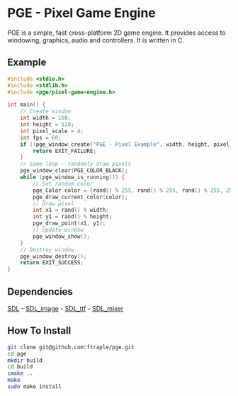 # PGE - Pixel Game Engine

PGE is a simple, fast cross-platform 2D game engine. It provides access to windowing, graphics, audio and controllers. It is written in C.

## Example

```c++
#include <stdio.h>
#include <stdlib.h>
#include <pge/pixel-game-engine.h>

int main() {
    // Create window
    int width = 160;
    int height = 120;
    int pixel_scale = 4;
    int fps = 60;
    if (!pge_window_create("PGE - Pixel Example", width, height, pixel_scale, fps, false)) {
        return EXIT_FAILURE;
    }
    // Game loop - randomly draw pixels
    pge_window_clear(PGE_COLOR_BLACK);
    while (pge_window_is_running()) {
        // Set random color
        pge_Color color = {rand() % 255, rand() % 255, rand() % 255, 255};
        pge_draw_current_color(color);
        // Draw pixel
        int x1 = rand() % width;
        int y1 = rand() % height;
        pge_draw_point(x1, y1);
        // Update window
        pge_window_show();
    }
    // Destroy window
    pge_window_destroy();
    return EXIT_SUCCESS;
}
```

## Dependencies

[SDL](https://www.libsdl.org/download-2.0.php) - [SDL_image](https://www.libsdl.org/projects/SDL_image/) - [SDL_ttf](https://www.libsdl.org/projects/SDL_ttf/) - [SDL_mixer](https://www.libsdl.org/projects/SDL_mixer/)

## How To Install

```bash
git clone git@github.com:ftraple/pge.git
cd pge
mkdir build
cd build
cmake ..
make
sudo make install
```

